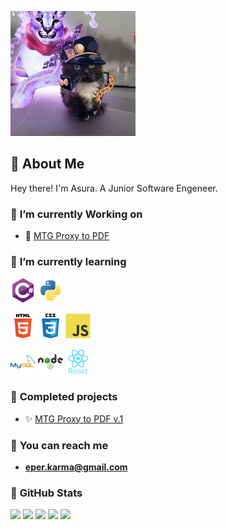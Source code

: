 ![Alt text](./assets/2.jpg)
## 👋 **About Me**
Hey there! I'm Asura. A Junior Software Engeneer.

### 🌌 **I’m currently Working on**
- 📌 [MTG Proxy to PDF](https://github.com/AsuraMTG/MTG-Proxy-to-PDF)

### 🌌 **I’m currently learning**

<a><img src="https://raw.githubusercontent.com/devicons/devicon/master/icons/csharp/csharp-original.svg" alt="csharp" width="40" height="40"/></a>
<a><img src="https://raw.githubusercontent.com/devicons/devicon/master/icons/python/python-original.svg" alt="python" width="40" height="40"/></a>

<a><img src="https://raw.githubusercontent.com/devicons/devicon/master/icons/html5/html5-original-wordmark.svg" alt="html5" width="40" height="40"/></a>
<a><img src="https://raw.githubusercontent.com/devicons/devicon/master/icons/css3/css3-original-wordmark.svg" alt="css3" width="40" height="40"/></a>
<a><img src="https://raw.githubusercontent.com/devicons/devicon/master/icons/javascript/javascript-original.svg" alt="javascript" width="40" height="40"/></a>

<a><img src="https://raw.githubusercontent.com/devicons/devicon/master/icons/mysql/mysql-original-wordmark.svg" alt="mysql" width="40" height="40"/></a>
<a><img src="https://raw.githubusercontent.com/devicons/devicon/master/icons/nodejs/nodejs-original-wordmark.svg" alt="nodejs" width="40" height="40"/></a>
<a><img src="https://raw.githubusercontent.com/devicons/devicon/master/icons/react/react-original-wordmark.svg" alt="react" width="40" height="40"/></a>

### 🌌 **Completed projects**
- ✨ [MTG Proxy to PDF v.1](https://github.com/AsuraMTG/MTG-Proxy-to-PDF)

### 🌌 **You can reach me**
- **eper.karma@gmail.com**

### 🌌 **GitHub Stats**
![](http://github-profile-summary-cards.vercel.app/api/cards/profile-details?username=asuramtg&theme=github_dark)
![](http://github-profile-summary-cards.vercel.app/api/cards/repos-per-language?username=asuramtg&theme=github_dark)
![](http://github-profile-summary-cards.vercel.app/api/cards/most-commit-language?username=asuramtg&theme=github_dark)
![](http://github-profile-summary-cards.vercel.app/api/cards/stats?username=asuramtg&theme=github_dark)
![](http://github-profile-summary-cards.vercel.app/api/cards/productive-time?username=asuramtg&theme=github_dark&utcOffset=8)
